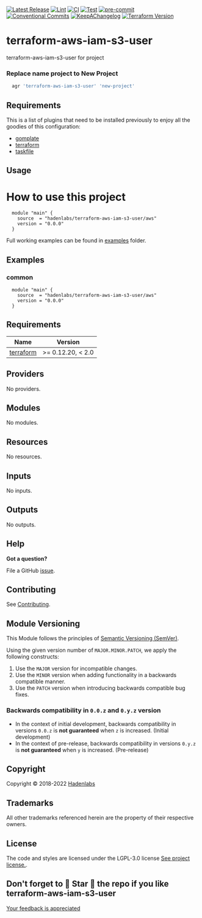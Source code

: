 <!--


  ** DO NOT EDIT THIS FILE
  **
  ** 1) Make all changes to `provision/generator/README.yaml`
  ** 2) Run`task readme` to rebuild this file.
  **
  ** (We maintain HUNDREDS of open source projects. This is how we maintain our sanity.)
  **


  -->

[![Latest Release](https://img.shields.io/github/release/hadenlabs/terraform-aws-iam-s3-user)](https://github.com/hadenlabs/terraform-aws-iam-s3-user/releases) [![Lint](https://img.shields.io/github/workflow/status/hadenlabs/terraform-aws-iam-s3-user/lint-code)](https://github.com/hadenlabs/terraform-aws-iam-s3-user/actions?workflow=lint-code) [![CI](https://img.shields.io/github/workflow/status/hadenlabs/terraform-aws-iam-s3-user/ci)](https://github.com/hadenlabs/terraform-aws-iam-s3-user/actions?workflow=ci) [![Test](https://img.shields.io/github/workflow/status/hadenlabs/terraform-aws-iam-s3-user/test)](https://github.com/hadenlabs/terraform-aws-iam-s3-user/actions?workflow=test) [![pre-commit](https://img.shields.io/badge/pre--commit-enabled-brightgreen?logo=pre-commit&logoColor=white)](https://github.com/pre-commit/pre-commit) [![Conventional Commits](https://img.shields.io/badge/Conventional%20Commits-1.0.0-yellow)](https://conventionalcommits.org) [![KeepAChangelog](https://img.shields.io/badge/changelog-Keep%20a%20Changelog%20v1.0.0-orange)](https://keepachangelog.com) [![Terraform Version](https://img.shields.io/badge/terraform-1.x%20|%200.15%20|%200.14%20|%200.13%20|%200.12.20+-623CE4.svg?logo=terraform)](https://github.com/hashicorp/terraform/releases)

# terraform-aws-iam-s3-user

terraform-aws-iam-s3-user for project

### Replace name project to New Project

```bash
  agr 'terraform-aws-iam-s3-user' 'new-project'
```

## Requirements

This is a list of plugins that need to be installed previously to enjoy all the goodies of this configuration:

- [gomplate](https://github.com/hairyhenderson/gomplate)
- [terraform](https://github.com/hashicorp/terraform)
- [taskfile](https://github.com/go-task/task)

## Usage

# How to use this project

```hcl
  module "main" {
    source  = "hadenlabs/terraform-aws-iam-s3-user/aws"
    version = "0.0.0"
  }
```

Full working examples can be found in [examples](./examples) folder.

## Examples

<!-- Space: Projects -->
<!-- Parent: TerraformAwsIamS3User -->
<!-- Title: Examples TerraformAwsIamS3User -->

<!-- Label: Examples -->
<!-- Include: ./../disclaimer.md -->
<!-- Include: ac:toc -->

### common

```hcl
  module "main" {
    source  = "hadenlabs/terraform-aws-iam-s3-user/aws"
    version = "0.0.0"
  }
```

 <!-- BEGIN_TF_DOCS -->

## Requirements

| Name                                                                     | Version           |
| ------------------------------------------------------------------------ | ----------------- |
| <a name="requirement_terraform"></a> [terraform](#requirement_terraform) | >= 0.12.20, < 2.0 |

## Providers

No providers.

## Modules

No modules.

## Resources

No resources.

## Inputs

No inputs.

## Outputs

No outputs.

<!-- END_TF_DOCS -->

## Help

**Got a question?**

File a GitHub [issue](https://github.com/hadenlabs/terraform-aws-iam-s3-user/issues).

## Contributing

See [Contributing](./docs/contributing.md).

## Module Versioning

This Module follows the principles of [Semantic Versioning (SemVer)](https://semver.org/).

Using the given version number of `MAJOR.MINOR.PATCH`, we apply the following constructs:

1. Use the `MAJOR` version for incompatible changes.
1. Use the `MINOR` version when adding functionality in a backwards compatible manner.
1. Use the `PATCH` version when introducing backwards compatible bug fixes.

### Backwards compatibility in `0.0.z` and `0.y.z` version

- In the context of initial development, backwards compatibility in versions `0.0.z` is **not guaranteed** when `z` is increased. (Initial development)
- In the context of pre-release, backwards compatibility in versions `0.y.z` is **not guaranteed** when `y` is increased. (Pre-release)

## Copyright

Copyright © 2018-2022 [Hadenlabs](https://hadenlabs.com)

## Trademarks

All other trademarks referenced herein are the property of their respective owners.

## License

The code and styles are licensed under the LGPL-3.0 license [See project license.](LICENSE).

## Don't forget to 🌟 Star 🌟 the repo if you like terraform-aws-iam-s3-user

[Your feedback is appreciated](https://github.com/hadenlabs/terraform-aws-iam-s3-user/issues)
